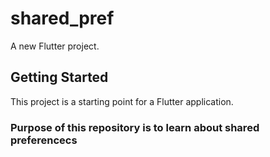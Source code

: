 # shared_pref

A new Flutter project.

## Getting Started

This project is a starting point for a Flutter application.

### Purpose of this repository is to learn about shared preferencecs
